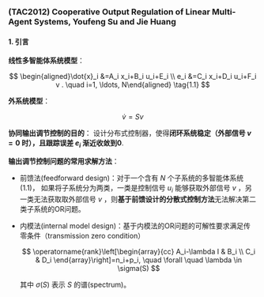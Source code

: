 ### (TAC2012) Cooperative Output Regulation of Linear Multi-Agent Systems, Youfeng Su and Jie Huang

#### 1. 引言
**线性多智能体系统模型**：

$$ \begin{aligned}\dot{x}_i &=A_i x_i+B_i u_i+E_i \\
e_i &=C_i x_i+D_i u_i+F_i v . \quad i=1, \ldots, N\end{aligned} \tag{1.1} $$

**外系统模型**：

$$ \dot{v}=Sv \tag{1.2} $$

**协同输出调节控制的目的**： 设计分布式控制器，使得**闭环系统稳定（外部信号 $v=0$ 时），且跟踪误差 $e_i$ 渐近收敛到0**.

**输出调节控制问题的常用求解方法**：
* 前馈法(feedforward design)：对于一个含有 $N$ 个子系统的多智能体系统$(1.1)$， 如果将子系统分为两类，一类是控制信号 $u_i$ 能够获取外部信号 $v$ ，另一类无法获取取外部信号 $v$ ，则**基于前馈设计的分散式控制方法**无法解决第二类子系统的OR问题。
  
* 内模法(internal model design)：基于内模法的OR问题的可解性要求满足传零条件（transmission zero condition）
      
    $$ \operatorname{rank}\left[\begin{array}{cc}
        A_i-\lambda I & B_i \\
        C_i & D_i
        \end{array}\right]=n_i+p_i, \quad \forall \quad \lambda \in \sigma(S) $$ 

    其中 $\sigma(S)$ 表示 $S$ 的谱(spectrum)。 